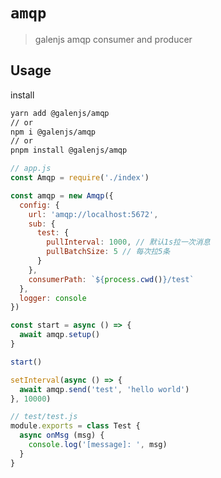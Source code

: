 # `amqp`

> galenjs amqp consumer and producer

## Usage

install

```bash
yarn add @galenjs/amqp
// or
npm i @galenjs/amqp
// or
pnpm install @galenjs/amqp
```

```javascript
// app.js
const Amqp = require('./index')

const amqp = new Amqp({
  config: {
    url: 'amqp://localhost:5672',
    sub: {
      test: {
        pullInterval: 1000, // 默认1s拉一次消息
        pullBatchSize: 5 // 每次拉5条
      }
    },
    consumerPath: `${process.cwd()}/test`
  },
  logger: console
})

const start = async () => {
  await amqp.setup()
}

start()

setInterval(async () => {
  await amqp.send('test', 'hello world')
}, 10000)
```

```javascript
// test/test.js
module.exports = class Test {
  async onMsg (msg) {
    console.log('[message]: ', msg)
  }
}
```
